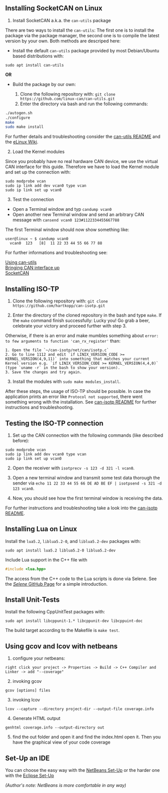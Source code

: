 ## Installing SocketCAN on Linux

1. Install SocketCAN a.k.a. the `can-utils` package

There are two ways to install the `can-utils`: The first one is to install the package via the package manager, the second one is to compile the latest version by your own. Both methods are descriped here:

* Install the default `can-utils` package provided by most Debian/Ubuntu based distributions with:
```
sudo apt install can-utils
```
**OR**

* Build the package by our own:

    1. Clone the following repository with: `git clone https://github.com/linux-can/can-utils.git`
    2. Enter the directory via bash and run the following commands:

```sh
./autogen.sh
./configure
make
sudo make install
```

For further details and troubleshooting consider the [can-utils README](https://github.com/linux-can/can-utils/blob/master/README.md) and the [eLinux Wiki](http://elinux.org/Can-utils).


2. Load the Kernel modules

Since you probably have no real hardware CAN device, we use the virtual CAN interface for this guide. Therefore we have to load the Kernel module and set up the connection with:

    sudo modprobe vcan
    sudo ip link add dev vcan0 type vcan
    sudo ip link set up vcan0


3. Test the connection

* Open a Terminal window and typ `candump vcan0`
* Open another new Terminal window and send an arbitrary CAN message with
  `cansend vcan0 123#1122334455667788`

The first Terminal window should now show something like:

    user@linux ~ $ candump vcan0
      vcan0  123   [8]  11 22 33 44 55 66 77 88

For further informations and troubleshooting see:

[Using can-utils](https://discuss.cantact.io/t/using-can-utils/24)  
[Bringing CAN interface up](http://elinux.org/Bringing_CAN_interface_up)  
[SocketCAN](https://en.wikipedia.org/wiki/SocketCAN)  


## Installing ISO-TP

1. Clone the following repository with: `git clone https://github.com/hartkopp/can-isotp.git`

2. Enter the directory of the cloned repository in the bash and type `make`. If the `make` command finish successfully: Lucky you! Go grab a beer, celebrate your victory and proceed further with step 3.

Otherwise, if there is an error and make mumbles something about `error: to few arguments to function 'can_rx_register'` than:

    1. Open the file `~/can-isotp/net/can/isotp.c`
    2. Go to line 1112 and edit `if LINIX_VERSION_CODE >= KERNEL_VERSION(4,9,11)` into something that matches your current Kernel version e.g. `if LINIX_VERSION_CODE >= KERNEL_VERSION(4,4,0)` (type `uname -r` in the bash to show your version).
    3. Save the changes and try again.

3. Install the modules with `sudo make modules_install`.

After these steps, the usage of ISO-TP should be possible. In case the application prints an error like `Protocol not supported`, there went something wrong with the installation. See [can-isotp README](https://github.com/hartkopp/can-isotp) for further instructions and troubleshooting.


## Testing the ISO-TP connection

1. Set up the CAN connection with the following commands (like described before):
```
sudo modprobe vcan
sudo ip link add dev vcan0 type vcan
sudo ip link set up vcan0
```
2. Open the receiver with `isotprecv -s 123 -d 321 -l vcan0`.

3. Open a new terminal window and transmit some test data thorough the sender via `echo 11 22 33 44 55 66 DE AD BE EF | isotpsend -s 321 -d 123 vcan0`.

4. Now, you should see how the first terminal window is receiving the data.

For further instructions and troubleshooting take a look into the [can-isotp README](https://github.com/hartkopp/can-isotp).

## Installing Lua on Linux

Install the `lua5.2`, `liblua5.2-0`, and `liblua5.2-dev` packages with:

    sudo apt install lua5.2 liblua5.2-0 liblua5.2-dev

Include Lua support in the C++ file with

```cpp
#include <lua.hpp>
```

The access from the C++ code to the Lua scripts is done via Selene. See the [_Selene_ GitHub Page](https://github.com/jeremyong/Selene) for a simple introduction.


## Install Unit-Tests

Install the following CppUnitTest packages with:

    sudo apt install libcppunit-1.* libcppunit-dev libcppuint-doc

The build target according to the Makefile is `make test`.

## Using gcov and lcov with netbeans

1. configure your netbeans:
```
right click your project -> Properties -> Build -> C++ Compiler and Linker -> add "--coverage"
```
2. invoking gcov
```	
gcov [options] files
```
3. invoking lcov
```
lcov --capture --directory project-dir --output-file coverage.info
```
4. Generate HTML output
```
genhtml coverage.info --output-directory out
```
5. find the out folder and open it and find the index.html open it. Then you have the graphical view of your code coverage


## Set-Up an IDE

You can choose the easy way with the [NetBeans Set-Up](resources/NetBeansSetUp.md) or the harder one with the [Eclipse Set-Up](resources/EclipseSetUp.md)

_(Author's note: NetBeans is more comfortable in any way)_


